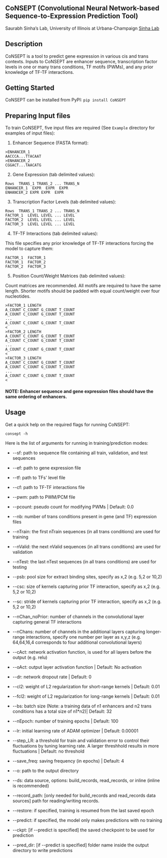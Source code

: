 ## CoNSEPT (Convolutional Neural Network-based Sequence-to-Expression Prediction Tool)
Saurabh Sinha’s Lab, University of Illinois at Urbana-Champaign [Sinha Lab](https://www.sinhalab.net/sinha-s-home)

## Description
CoNSEPT is a tool to predict gene expression in various cis and trans contexts. Inputs to CoNSEPT are enhancer sequence, transcription factor levels in one or many trans conditions, TF motifs (PWMs), and any prior knowledge of TF-TF interactions.

## Getting Started
CoNSEPT can be installed from PyPI:
```pip install CoNSEPT```

## Preparing Input files
To train CoNSEPT, five input files are required (See ```Example``` directory for examples of input files):

1. Enhancer Sequence (FASTA format):

```
>ENHANCER_1
AACCCA...TTACAAT
>ENHANCER_2
CGGACT...TAACATG
```

2. Gene Expression (tab delimited values):

```
Rows  TRANS_1 TRANS_2 ... TRANS_N
ENHANCER_1  EXPR  EXPR  EXPR
ENHANCER_2 EXPR EXPR  EXPR
```

3. Transcription Factor Levels (tab delimited values):

```
Rows  TRANS_1 TRANS_2 ... TRANS_N
FACTOR_1  LEVEL LEVEL ... LEVEL
FACTOR_2  LEVEL LEVEL ... LEVEL
FACTOR_3  LEVEL LEVEL ... LEVEL
```

4. TF-TF Interactions (tab delimited values):

This file specifies any prior knowledge of TF-TF interactions forcing the model to capture them:

```
FACTOR_1  FACTOR_1
FACTOR_1  FACTOR_2
FACTOR_2  FACTOR_3
```

5. Position Count/Weight Matrices (tab delimited values):

Count matrices are recommended. All motifs are required to have the same length. Shorter motifs should be padded with equal count/weight over four nucleotides.

```
>FACTOR_1 LENGTH
A_COUNT C_COUNT G_COUNT T_COUNT
A_COUNT C_COUNT G_COUNT T_COUNT
...
A_COUNT C_COUNT G_COUNT T_COUNT
<
>FACTOR_2 LENGTH
A_COUNT C_COUNT G_COUNT T_COUNT
A_COUNT C_COUNT G_COUNT T_COUNT
...
A_COUNT C_COUNT G_COUNT T_COUNT
<
>FACTOR_3 LENGTH
A_COUNT C_COUNT G_COUNT T_COUNT
A_COUNT C_COUNT G_COUNT T_COUNT
...
A_COUNT C_COUNT G_COUNT T_COUNT
<
```

#### NOTE: Enhancer sequence and gene expression files should have the same ordering of enhancers.

## Usage
Get a quick help on the required flags for running CoNSEPT:

```consept -h```

Here is the list of arguments for running in training/prediction modes:

* --sf: path to sequence file containing all train, validation, and test sequences
* --ef: path to gene expression file
* --tf: path to TFs' level file
* --cf: path to TF-TF interactions file
* --pwm: path to PWM/PCM file
* --pcount: pseudo count for modifying PWMs | Default: 0.0
* --nb: number of trans conditions present in gene (and TF) expression files
* --nTrain: the first nTrain sequences (in all trans conditions) are used for training
* --nValid: the next nValid sequences (in all trans conditions) are used for validation
* --nTest: the last nTest sequences (in all trans conditions) are used for testing
* --psb: pool size for extract binding sites, specify as x,2 (e.g. 5,2 or 10,2)
* --csc: size of kernels capturing prior TF interaction, specify as x,2 (e.g. 5,2 or 10,2)
* --sc: stride of kernels capturing prior TF interaction, specify as x,2 (e.g. 5,2 or 10,2)
* --nChan_noPrior: number of channels in the convolutional layer capturing general TF interactions
* --nChans: number of channels in the additional layers capturing longer-range interactions, specify one number per layer as x,y,z (e.g. 64,64,16,4 corresponds to four additional convolutional layers)
* --cAct: network activation function, is used for all layers before the output (e.g. relu)
* --oAct: output layer activation function | Default: No activation
* --dr: network dropout rate | Default: 0
* --cl2: weight of L2 regularization for short-range kernels | Default: 0.01
* --fcl2: weight of L2 regularization for long-range kernels | Default: 0.01
* --bs: batch size (Note: a training data of n1 enhancers and n2 trans conditions has a total size of n1*n2)| Default: 32
* --nEpoch: number of training epochs | Default: 100
* --lr: initial learning rate of ADAM optimizer | Default: 0.00001
* --step_LR: a threshold for train and validation error to control their fluctuations by tuning learning rate. A larger threshhold results in more fluctuations | Default: no threshold
* --save_freq: saving frequency (in epochs) | Default: 4
* --o: path to the output directory
* --ds: data source, options: build_records, read_records, or inline (inline is recommended)
* --record_path: [only needed for build_records and read_records data sources] path for reading/writing records.
* --restore: if specified, training is resumed from the last saved epoch

* --predict: if specified, the model only makes predictions with no training
* --ckpt: [if --predict is specified] the saved checkpoint to be used for prediction
* --pred_dir: [if --predict is specified] folder name inside the output directory to write predictions
